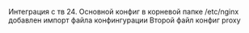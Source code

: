 Интеграция с тв 24. Основной конфиг в корневой папке /etc/nginx добавлен импорт файла конфингурации Второй файл конфиг proxy
